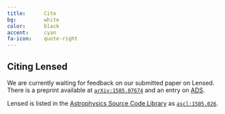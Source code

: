 ```yaml
---
title:      Cite
bg:         white
color:      black
accent:     cyan
fa-icon:    quote-right
---
```


## Citing Lensed

We are currently waiting for feedback on our submitted paper on Lensed. There
is a preprint available at [`arXiv:1505.07674`](http://arxiv.org/abs/1505.07674)
and an entry on [ADS](http://adsabs.harvard.edu/abs/2015arXiv150507674T).

Lensed is listed in the [Astrophysics Source Code Library](http://ascl.net/) as
[`ascl:1505.026`](http://ascl.net/1505.026).
